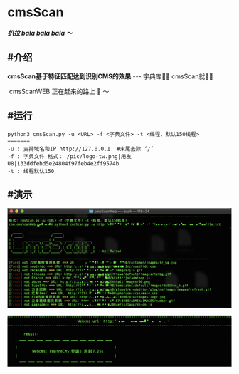 # cmsScan

___扒拉 bala bala bala ～___

## #介绍

**cmsScan基于特征匹配达到识别CMS的效果**    --- 字典库🐂🍺 cmsScan就🐂🍺

​	cmsScanWEB 正在赶来的路上 🐎 ～

## #运行

```shell
python3 cmsScan.py -u <URL> -f <字典文件> -t <线程，默认150线程>
=======
-u : 支持域名和IP http://127.0.0.1  #末尾去除 ‘/’
-f : 字典文件 格式： /pic/logo-tw.png|用友U8|133ddfebd5e24804f97feb4e2ff9574b
-t : 线程默认150
```

## #演示

![cmsScan](./imgs/cmsScan.png)

![cmsScan-2](./imgs/cmsScan-2.png)

